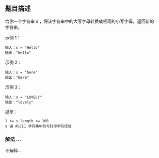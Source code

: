 ## 题目描述
给你一个字符串 s ，将该字符串中的大写字母转换成相同的小写字母，返回新的字符串。

示例 1：
```
输入：s = "Hello"
输出："hello"
```
示例 2：
```
输入：s = "here"
输出："here"
```
示例 3：
```
输入：s = "LOVELY"
输出："lovely"
```

提示：
```
1 <= s.length <= 100
s 由 ASCII 字符集中的可打印字符组成
```

### 解法 …
不解释…